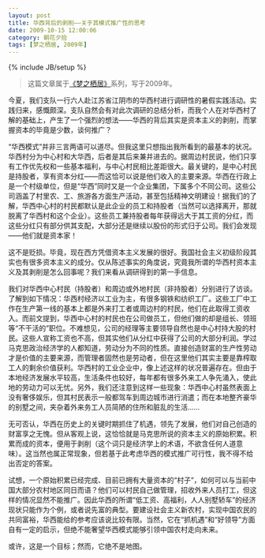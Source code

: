 ```yaml
---
layout: post
title: 华西背后的剥削——关于其模式推广性的思考
date: 2009-10-15 12:00:06
category: 朝花夕拾
tags: [梦之栖居, 2009年]
---
```

{% include JB/setup %}

> 这篇文章属于[《梦之栖居》](/posts/where-the-dreams-reside/)系列，写于2009年。
	
<!--more-->

今夏，我们支队一行六人赴江苏省江阴市的华西村进行调研性的暑假实践活动。实践归来，感慨颇深。支队自然会有对此次调研的总结分析，而我个人在对华西村了解的基础上，产生了一个强烈的想法——华西的背后其实是资本主义的剥削，而掌握资本的毕竟是少数，谈何推广？

“华西模式”并非三言两语可以道尽。但我这里只想指出我所看到的最基本的状况。华西村分为中心村和大华西，后者是其后来兼并进去的。据周边村民说，他们只享有工作优先权和一些基本福利，与中心村民相比差距很大。最关键的，是中心村民是持股者，享有资本分红——而这恰可以说是他们收入的主要来源。华西在行政上是一个村级单位，但是“华西”同时又是一个企业集团，下属多个不同公司。这些公司涵盖了村里农、工、旅游各方面生产活动，甚至包括精神文明建设！据我们的了解，华西中心村的村民都默认是此企业的员工和持股者（当然可以选择离开，那就脱离了华西村和这个企业）。这些员工兼持股者每年获得远大于其工资的分红，而这些分红只有部分供其支配，大部分还是继续以股份的形式归于公司。我们会发现——他们就是资本家！

这不是贬损。毕竟，现在西方凭借资本主义发展的很好。我国社会主义初级阶段其实也有很多资本主义的成分。仅从陈述事实的角度说，究竟我所谓的华西村资本主义及其剥削是怎么回事呢？我们来看从调研得到的第一手信息。

我们对华西中心村民（持股者）和周边或外地村民（非持股者）分别进行了访谈。了解到如下情况：华西村经济以工业为主，有很多钢铁和纺织工厂。这些工厂中工作在生产第一线的基本上都是外来打工者或周边村的村民，他们在此取得工资收入。而前文提到，华西中心村的村民也在公司做员工，但他们做的却是组长、领班等“不干活的”职位。不难想见，公司的经理等主要领导自然也是中心村持大股的村民。这些人宣称工资也不高，但其实他们从分红中获得了公司的大部分利润。学过马克思政治经济学的人都知道，劳动分为不同的性质。直接创造财富的生产性劳动才是价值的主要来源，而管理者固然也是劳动者，但在这里他们其实主要是靠榨取工人的剩余价值获利。华西村的工业企业中，像上述这样的状况普遍存在。但由于本地经济发展水平较高，生活条件也较好，每年都有很多外来工人争先涌入，使此地的劳动力可以无忧。另外，我们还注意到这样一些现象：华西中心村虽然表面上没有奢侈娱乐，但其村民表示一般都驾车到周边城市进行消遣；而在本地整齐豪华的别墅之间，夹杂着外来务工人员简陋的住所和脏乱的生活……

无可否认，华西在历史上的关键时期抓住了机遇，领先了发展，他们对自己创造的财富享之无愧。但从客观上说，这恰恰就是马克思所说的资本主义的原始积累。积累而成的资本，便用于剥削（这个词只是经济学上的术语，不欲含任何人道意味）。这当然也属正常现象，但若基于此考虑华西的模式推广可行性，我不得不给出否定的答案。

试想，一个原始积累已经完成、目前已拥有大量资本的“村子”，如何可以与当前中国大部分农村地区同日而语？他们可以村民自己做管理，招收外来人员打工，但这样的情况显然不能推广。因此华西的所谓“低工资、高福利，人人别墅轿车”的经济现状只能作为个例，或者说先富的典型。要建设社会主义新农村，实现中国农民的共同富裕，华西能给的参考应该说比较有限。当然，它在“抓机遇”和“好领导”方面自有一定的启示，但绝不能奢望华西模式能够引领中国农村走向未来。

或许，这是一个目标；然而，它绝不是地图。